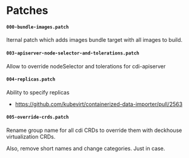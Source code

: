 # Patches

#### `000-bundle-images.patch`

Iternal patch which adds images bundle target with all images to build.

#### `003-apiserver-node-selector-and-tolerations.patch`

Allow to override nodeSelector and tolerations for cdi-apiserver

#### `004-replicas.patch`

Ability to specify replicas

- https://github.com/kubevirt/containerized-data-importer/pull/2563

#### `005-override-crds.patch`

Rename group name for all cdi CRDs to override them with deckhouse virtualization CRDs.

Also, remove short names and change categories. Just in case.